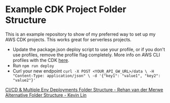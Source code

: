 # Example CDK Project Folder Structure
This is an example repository to show of my preferred way to set up my AWS CDK projects. This works great for serverless projects.

<!-- Watch on [YouTube](https://www.youtube.com/@cloudmancer) -->

* Update the package.json deploy script to use your profile, or if you don't use profiles, remove the profile flag completely. More info on AWS CLI profiles with the CDK [here](https://www.youtube.com/watch?v=rBcZoeCu-K4).
* Run `npm run deploy`
* Curl your new endpoint `curl -X POST <YOUR_API_GW_URL>/data \
-H "Content-Type: application/json" \
-d '{"key1": "value1", "key2": "value2"}'`

[CI/CD & Multiple Env Deployments Folder Structure - Rehan van der Merwe](https://rehanvdm.com/blog/aws-cdk-starter-configuration-multiple-environments-cicd)
[Alternative Folder Structure - Kevin Lin](https://github.com/kevinslin/open-cdk?tab=readme-ov-file#structure)